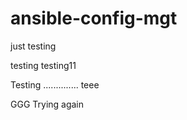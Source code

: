 # ansible-config-mgt

just testing



testing testing11


Testing ..............
teee


GGG
Trying again

